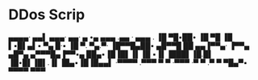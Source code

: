 # DDos Scrip


▄▄▄▄· ▄▄▌   ▄▄▄·  ▄▄· ▄ •▄     ▄▄▄        .▄▄ · ▄▄▄ .
▐█ ▀█▪██•  ▐█ ▀█ ▐█ ▌▪█▌▄▌▪    ▀▄ █·▪     ▐█ ▀. ▀▄.▀·
▐█▀▀█▄██▪  ▄█▀▀█ ██ ▄▄▐▀▀▄·    ▐▀▀▄  ▄█▀▄ ▄▀▀▀█▄▐▀▀▪▄
██▄▪▐█▐█▌▐▌▐█ ▪▐▌▐███▌▐█.█▌    ▐█•█▌▐█▌.▐▌▐█▄▪▐█▐█▄▄▌
·▀▀▀▀ .▀▀▀  ▀  ▀ ·▀▀▀ ·▀  ▀    .▀  ▀ ▀█▄▀▪ ▀▀▀▀  ▀▀▀ 
